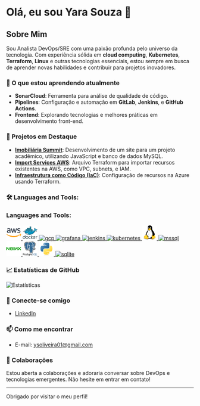 # Olá, eu sou Yara Souza 👋

## Sobre Mim

Sou Analista DevOps/SRE com uma paixão profunda pelo universo da tecnologia. Com experiência sólida em **cloud computing**, **Kubernetes**, **Terraform**, **Linux** e outras tecnologias essenciais, estou sempre em busca de aprender novas habilidades e contribuir para projetos inovadores.

### 🌱 O que estou aprendendo atualmente

- **SonarCloud**: Ferramenta para análise de qualidade de código.
- **Pipelines**: Configuração e automação em **GitLab**, **Jenkins**, e **GitHub Actions**.
- **Frontend**: Explorando tecnologias e melhores práticas em desenvolvimento front-end.

### 🚀 Projetos em Destaque

- **[Imobiliária Summit](https://github.com/ysoliveira01/website)**: Desenvolvimento de um site para um projeto acadêmico, utilizando JavaScript e banco de dados MySQL.
- **[Import Services AWS](https://github.com/ysoliveira01/Import-Terraform)**: Arquivo Terraform para importar recursos existentes na AWS, como VPC, subnets, e IAM.
- **[Infraestrutura como Código (IaC)](https://github.com/ysoliveira01/IAC)**: Configuração de recursos na Azure usando Terraform.

### 🛠️ Languages and Tools:

<h3 align="left">Languages and Tools:</h3>
<p align="left">
    <a href="https://aws.amazon.com" target="_blank" rel="noreferrer">
        <img src="https://raw.githubusercontent.com/devicons/devicon/master/icons/amazonwebservices/amazonwebservices-original-wordmark.svg" alt="aws" width="40" height="40"/>
    </a>
    <a href="https://www.docker.com/" target="_blank" rel="noreferrer">
        <img src="https://raw.githubusercontent.com/devicons/devicon/master/icons/docker/docker-original-wordmark.svg" alt="docker" width="40" height="40"/>
    </a>
    <a href="https://cloud.google.com" target="_blank" rel="noreferrer">
        <img src="https://www.vectorlogo.zone/logos/google_cloud/google_cloud-icon.svg" alt="gcp" width="40" height="40"/>
    </a>
    <a href="https://grafana.com" target="_blank" rel="noreferrer">
        <img src="https://www.vectorlogo.zone/logos/grafana/grafana-icon.svg" alt="grafana" width="40" height="40"/>
    </a>
    <a href="https://www.jenkins.io" target="_blank" rel="noreferrer">
        <img src="https://www.vectorlogo.zone/logos/jenkins/jenkins-icon.svg" alt="jenkins" width="40" height="40"/>
    </a>
    <a href="https://kubernetes.io" target="_blank" rel="noreferrer">
        <img src="https://www.vectorlogo.zone/logos/kubernetes/kubernetes-icon.svg" alt="kubernetes" width="40" height="40"/>
    </a>
    <a href="https://www.linux.org/" target="_blank" rel="noreferrer">
        <img src="https://raw.githubusercontent.com/devicons/devicon/master/icons/linux/linux-original.svg" alt="linux" width="40" height="40"/>
    </a>
    <a href="https://www.microsoft.com/en-us/sql-server" target="_blank" rel="noreferrer">
        <img src="https://www.svgrepo.com/show/303229/microsoft-sql-server-logo.svg" alt="mssql" width="40" height="40"/>
    </a>
    <a href="https://www.nginx.com" target="_blank" rel="noreferrer">
        <img src="https://raw.githubusercontent.com/devicons/devicon/master/icons/nginx/nginx-original.svg" alt="nginx" width="40" height="40"/>
    </a>
    <a href="https://www.postgresql.org" target="_blank" rel="noreferrer">
        <img src="https://raw.githubusercontent.com/devicons/devicon/master/icons/postgresql/postgresql-original-wordmark.svg" alt="postgresql" width="40" height="40"/>
    </a>
    <a href="https://www.python.org" target="_blank" rel="noreferrer">
        <img src="https://raw.githubusercontent.com/devicons/devicon/master/icons/python/python-original.svg" alt="python" width="40" height="40"/>
    </a>
    <a href="https://www.sqlite.org/" target="_blank" rel="noreferrer">
        <img src="https://www.vectorlogo.zone/logos/sqlite/sqlite-icon.svg" alt="sqlite" width="40" height="40"/>
    </a>
</p>

### 📈 Estatísticas de GitHub

![Estatísticas](https://github-readme-stats.vercel.app/api?username=ysoliveira01&show_icons=true&hide_title=true&hide=prs&count_private=true&include_all_commits=true&hide_border=true&theme=radical)

### 🔗 Conecte-se comigo

- [LinkedIn](https://www.linkedin.com/in/ysoliveira0)

### 📫 Como me encontrar

- E-mail: [ysoliveira01@gmail.com](mailto:ysoliveira01@gmail.com)

### 🤝 Colaborações

Estou aberta a colaborações e adoraria conversar sobre DevOps e tecnologias emergentes. Não hesite em entrar em contato!

---

Obrigado por visitar o meu perfil!
